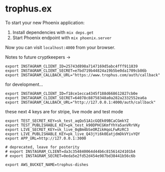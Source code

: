 # trophus.ex

To start your new Phoenix application:

1. Install dependencies with `mix deps.get`
2. Start Phoenix endpoint with `mix phoenix.server`

Now you can visit `localhost:4000` from your browser.

Notes to future cryptkeepers ->


```
export INSTAGRAM_CLIENT_ID=25743d898a7147169d5abc4fff911839
export INSTAGRAM_CLIENT_SECRET=e7bd719b44824a19b5be0da1709cb86b
export INSTAGRAM_CALLBACK_URL="https://www.trophus.com/auth/callback"
```


for development...
```
export INSTAGRAM_CLIENT_ID=f18ce1ecca4345f188d668612827cb0e
export INSTAGRAM_CLIENT_SECRET=64078c88758348a0a282a2332552ea6a
export INSTAGRAM_CALLBACK_URL="http://127.0.0.1:4000/auth/callback"
```

these next 4 keys are for stripe, live mode and test mode
```
export TEST_SECRET_KEY=sk_test_aqQo51A1cGQEk09BCaCGmkYZ
export TEST_PUBLISHABLE_KEY=pk_test_k90DPHCGKmfYhYa5anVRrVKy
export LIVE_SECRET_KEY=sk_live_0qBm4bSeORZikHqoLFwRzRC3
export LIVE_PUBLISHABLE_KEY=pk_live_Q43jYi6k0EatjdmDkVYivYQY
export APP_URL=http://127.0.0.1:3000

# deprecated, leave for posterity
# export INSTAGRAM_CLIENT=da3c354840064d44b6c81561424101b4
# export INSTAGRAM_SECRET=0eda5e2fd52d454e987bd38441b56c6b

export AWS_BUCKET_NAME=trophus-dishes
```
